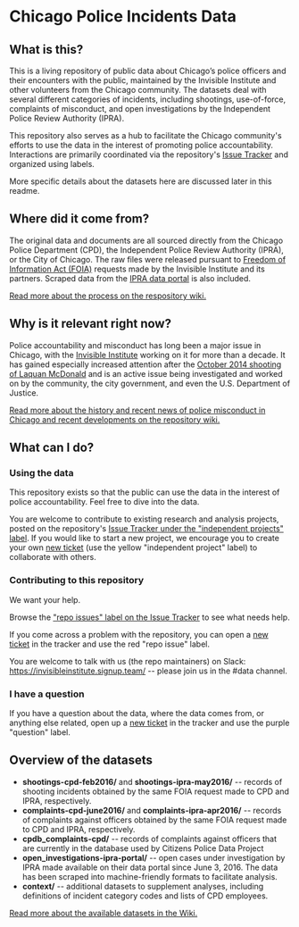 # Chicago Police Incidents Data

## What is this?

This is a living repository of public data about Chicago’s police officers and their encounters with the public, maintained by the Invisible Institute and other volunteers from the Chicago community. The datasets deal with several different categories of incidents, including shootings, use-of-force, complaints of misconduct, and open investigations by the Independent Police Review Authority (IPRA). 

This repository also serves as a hub to facilitate the Chicago community's efforts to use the data in the interest of promoting police accountability. Interactions are primarily coordinated via the repository's [Issue Tracker](https://github.com/invinst/shootings-data/issues) and organized using labels. 

More specific details about the datasets here are discussed later in this readme. 

## Where did it come from?

The original data and documents are all sourced directly from the Chicago Police Department (CPD), the Independent Police Review Authority (IPRA), or the City of Chicago. The raw files were released pursuant to [Freedom of Information Act (FOIA)](https://www.wikiwand.com/en/Freedom_of_Information_Act_(United_States)) requests made by the Invisible Institute and its partners. Scraped data from the [IPRA data portal](http://portal.iprachicago.org/) is also included.

[Read more about the process on the respository wiki.](https://github.com/invinst/chicago-police-data/wiki/Data-Sources)

## Why is it relevant right now?

Police accountability and misconduct has long been a major issue in Chicago, with the [Invisible Institute](https://cpdb.co/story/) working on it for more than a decade. It has gained especially increased attention after the [October 2014 shooting of Laquan McDonald](https://www.wikiwand.com/en/Shooting_of_Laquan_McDonald) and is an active issue being investigated and worked on by the community, the city government, and even the U.S. Department of Justice. 

[Read more about the history and recent news of police misconduct in Chicago and recent developments on the repository wiki.](https://github.com/invinst/chicago-police-data/wiki/News)

## What can I do?

### Using the data

This repository exists so that the public can use the data in the interest of police accountability. Feel free to dive into the data. 

You are welcome to contribute to existing research and analysis projects, posted on the repository's [Issue Tracker under the "independent projects" label](https://github.com/invinst/shootings-data/issues?q=is%3Aopen+is%3Aissue+label%3A%22independent+project%22). If you would like to start a new project, we encourage you to create your own [new ticket](https://github.com/invinst/shootings-data/issues/new) (use the yellow "independent project" label) to collaborate with others. 

### Contributing to this repository

We want your help. 

Browse the ["repo issues" label on the Issue Tracker](https://github.com/invinst/shootings-data/issues?q=is%3Aopen+is%3Aissue+label%3A%22repo+issue%22) to see what needs help. 

If you come across a problem with the repository, you can open a [new ticket](https://github.com/invinst/shootings-data/issues/new) in the tracker and use the red "repo issue" label.

You are welcome to talk with us (the repo maintainers) on Slack: https://invisibleinstitute.signup.team/ -- please join us in the #data channel.

### I have a question

If you have a question about the data, where the data comes from, or anything else related, open up a [new ticket](https://github.com/invinst/shootings-data/issues/new) in the tracker and use the purple "question" label. 

## Overview of the datasets

* **shootings-cpd-feb2016/** and **shootings-ipra-may2016/** -- records of shooting incidents obtained by the same FOIA request made to CPD and IPRA, respectively. 
* **complaints-cpd-june2016/** and **complaints-ipra-apr2016/** -- records of complaints against officers obtained by the same FOIA request made to CPD and IPRA, respectively. 
* **cpdb_complaints-cpd/** -- records of complaints against officers that are currently in the database used by Citizens Police Data Project
* **open_investigations-ipra-portal/** -- open cases under investigation by IPRA made available on their data portal since June 3, 2016. The data has been scraped into machine-friendly formats to facilitate analysis. 
* **context/** -- additional datasets to supplement analyses, including definitions of incident category codes and lists of CPD employees. 

[Read more about the available datasets in the Wiki.](https://github.com/invinst/shootings-data/wiki/Distinct-Datasets-Available)